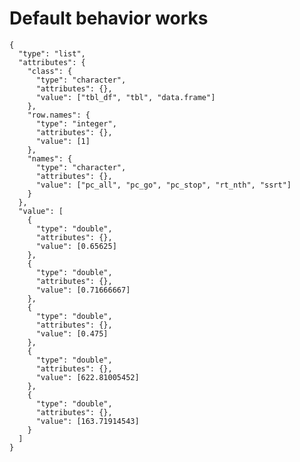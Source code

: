 # Default behavior works

    {
      "type": "list",
      "attributes": {
        "class": {
          "type": "character",
          "attributes": {},
          "value": ["tbl_df", "tbl", "data.frame"]
        },
        "row.names": {
          "type": "integer",
          "attributes": {},
          "value": [1]
        },
        "names": {
          "type": "character",
          "attributes": {},
          "value": ["pc_all", "pc_go", "pc_stop", "rt_nth", "ssrt"]
        }
      },
      "value": [
        {
          "type": "double",
          "attributes": {},
          "value": [0.65625]
        },
        {
          "type": "double",
          "attributes": {},
          "value": [0.71666667]
        },
        {
          "type": "double",
          "attributes": {},
          "value": [0.475]
        },
        {
          "type": "double",
          "attributes": {},
          "value": [622.81005452]
        },
        {
          "type": "double",
          "attributes": {},
          "value": [163.71914543]
        }
      ]
    }

